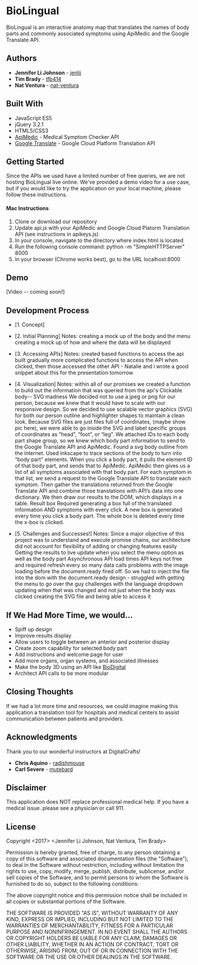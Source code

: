 # BioLingual

BioLingual is an interactive anatomy map that translates the names of body parts and commonly associated symptoms using ApiMedic and the Google Translate API.

## Authors

* **Jennifer Li Johnson** - [jenlij](https://github.com/jenlij)
* **Tim Brady** - [tfb414](https://github.com/tfb414)
* **Nat Ventura** - [nat-ventura](https://github.com/nat-ventura)

## Built With

* JavaScript ES5
* jQuery 3.2.1
* HTML5/CSS3
* [ApiMedic](https://apimedic.net/) - Medical Symptom Checker API
* [Google Translate](https://cloud.google.com/translate/) - Google Cloud Platform Translation API

## Getting Started

Since the APIs we used have a limited number of free queries, we are not hosting BioLingual live online. We've provided a demo video for a use case, but if you would like to try the application on your local machine, please follow these instructions.

#### Mac Instructions
1. Clone or download our repository
2. Update api.js with your ApiMedic and Google Cloud Platorm Translation API (see instructions in apikeys.js)
3. In your console, navigate to the directory where index.html is located
4. Run the following console command: python -m "SimpleHTTPServer" 8000
5. In your browser (Chrome works best), go to the URL localhost:8000   

## Demo
[Video -- coming soon!]

## Development Process
* [1. Concept]
* [2. Initial Planning]
    Notes:
    creating a mock up of the body and the menu
    creating a mock up of how and where the data will be displayed
    
* [3. Accessing APIs]
Notes:
    created based functions to access the api
    built gradually more complicated functions to access the API when clicked, then those accessed the other API - Natalie and i wrote a good snippet about this for the presentation tomorrow
* [4. Visualization]
Notes:
 within all of our promises we created a function to build out the information that was queried from the api's
Clickable body-- SVG madness
We decided not to use a jpeg or png for our person, because we knew that it would have to scale with our responsive design. So we decided to use scalable vector graphics (SVG) for both our person outline and highlighter shapes to maintain a clean look.
Because SVG files are just files full of coordinates, (maybe show pic here), we were able to go inside the SVG and label specific groups of coordinates as “head”, “foot”, or “leg”.
We attached IDs to each body part shape group, so we knew which body part information to send to the Google Translate API and ApiMedic.
Found a svg body outline from the internet. Used inkscape to trace sections of the body to turn into “body part” elements.
When you click a body part, it pulls the element ID of that body part, and sends that to ApiMedic. ApiMedic then gives us a list of all symptoms associated with that body part. For each symptom in that list, we send a request to the Google Translate API to translate each symptom. Then gather the translations returned from the Google Translate API and combine those translations with  API’s data into one dictionary. We then draw our results to the DOM, which displays in a table.
Result box
Required generating a box full of the translated information AND symptoms with every click.
A new box is generated every time you click a body part. The whole box is deleted every time the x-box is clicked.

* [5. Challenges and Successes!]
Notes:
Since a major objective of this project was to understand and execute promise chains, our architecture did not account for flexibility of adding or changing features easily
Getting the results to live update when you select the menu option as well as the body part
Asynchronous API load times
API keys not free and required refresh every so many data calls
problems with the image loading before the document.ready fired off. So we had to inject the file into the dom with the document.ready
    design - struggled with getting the menu to go over the guy
    challenges with the language dropdown updating when that was changed and not just when the body was clicked
    creating the SVG file and being able to access it

## If We Had More Time, we would...

* Spiff up design
* Improve results display
* Allow users to toggle between an anterior and posterior display
* Create zoom capability for selected body part
* Add instructions and welcome page for user
* Add more organs, organ systems, and associated illnesses
* Make the body 3D using an API like [BioDigital](https://www.biodigital.com/)
* Architect API calls to be more modular


## Closing Thoughts
If we had a lot more time and resources, we could imagine making this application a translation tool for hospitals and medical centers to assist communication between patients and providers.  

## Acknowledgments

Thank you to our wonderful instructors at DigitalCrafts!
* **Chris Aquino** - [radishmouse](https://github.com/radishmouse)
* **Carl Severe** - [mutebard](https://github.com/mutebard)

## Disclaimer
This application does NOT replace professional medical help. If you have a medical issue. please see a physician or call 911. 

## License 
Copyright <2017> <Jennifer Li Johnson, Nat Ventura, Tim Brady>

Permission is hereby granted, free of charge, to any person obtaining a copy of this software and associated documentation files (the "Software"), to deal in the Software without restriction, including without limitation the rights to use, copy, modify, merge, publish, distribute, sublicense, and/or sell copies of the Software, and to permit persons to whom the Software is furnished to do so, subject to the following conditions:

The above copyright notice and this permission notice shall be included in all copies or substantial portions of the Software.

THE SOFTWARE IS PROVIDED "AS IS", WITHOUT WARRANTY OF ANY KIND, EXPRESS OR IMPLIED, INCLUDING BUT NOT LIMITED TO THE WARRANTIES OF MERCHANTABILITY, FITNESS FOR A PARTICULAR PURPOSE AND NONINFRINGEMENT. IN NO EVENT SHALL THE AUTHORS OR COPYRIGHT HOLDERS BE LIABLE FOR ANY CLAIM, DAMAGES OR OTHER LIABILITY, WHETHER IN AN ACTION OF CONTRACT, TORT OR OTHERWISE, ARISING FROM, OUT OF OR IN CONNECTION WITH THE SOFTWARE OR THE USE OR OTHER DEALINGS IN THE SOFTWARE.

